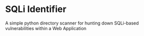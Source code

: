 # SQLi Identifier
A simple python directory scanner for hunting down SQLi-based vulnerabilities within a Web Application
